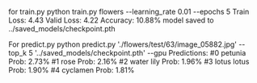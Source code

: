 


for train.py
python train.py flowers --learning_rate 0.01 --epochs 5
Train Loss: 4.43
Valid Loss: 4.22
Accuracy: 10.88%
model saved to ../saved_models/checkpoint.pth

For predict.py
python predict.py './flowers/test/63/image_05882.jpg' --top_k 5 '../saved_models/checkpoint.pth'  --gpu
Predictions:
#0   petunia                   Prob: 2.73%
#1   rose                      Prob: 2.16%
#2   water lily                Prob: 1.96%
#3   lotus lotus               Prob: 1.90%
#4   cyclamen                  Prob: 1.81%
